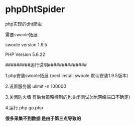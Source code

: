 # phpDhtSpider
php实现的dht爬虫

需要swoole拓展

swoole version 1.9.5

PHP Version 5.6.22

#########运行说明##############

1.php安装swoole拓展 (pecl install swoole 默认安装1.9.5版本)

2.设置服务器 ulimit -n 100000

3.关闭防火墙 有后台策略控制的也关闭测试(dht网络端口不确定)

4.运行 php go.php


**很多采集不到数据 是由于第三点导致的**
